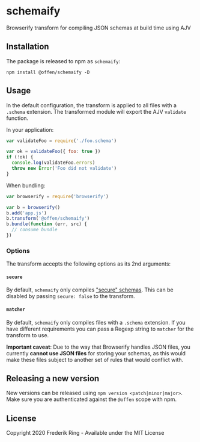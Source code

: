 # schemaify

Browserify transform for compiling JSON schemas at build time using AJV

## Installation

The package is released to npm as `schemaify`:

```
npm install @offen/schemaify -D
```

## Usage

In the default configuration, the transform is applied to all files with a `.schema` extension. The transformed module will export the AJV `validate` function.

In your application:

```js
var validateFoo = require('./foo.schema')

var ok = validateFoo({ foo: true })
if (!ok) {
  console.log(validateFoo.errors)
  throw new Error('Foo did not validate')
}
```

When bundling:

```js
var browserify = require('browserify')

var b = browserify()
b.add('app.js')
b.transform('@offen/schemaify')
b.bundle(function (err, src) {
  // consume bundle
})
```

### Options

The transform accepts the following options as its 2nd arguments:

#### `secure`

By default, `schemaify` only compiles ["secure" schemas][secure]. This can be disabled by passing `secure: false` to the transform.

[secure]: https://github.com/ajv-validator/ajv/tree/521c3a53f15f5502fb4a734194932535d311267c#security-considerations

#### `matcher`

By default, `schemaify` only compiles files with a `.schema` extension. If you have different requirements you can pass a Regexp string to `matcher` for the transform to use.

**Important caveat**: Due to the way that Browserify handles JSON files, you currently __cannot use JSON files__ for storing your schemas, as this would make these files subject to another set of rules that would conflict with.

## Releasing a new version

New versions can be released using `npm version <patch|minor|major>`. Make sure you are authenticated against the `@offen` scope with npm.

## License

Copyright 2020 Frederik Ring - Available under the MIT License
